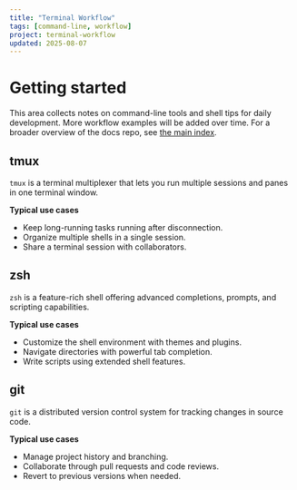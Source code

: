 ```yaml
---
title: "Terminal Workflow"
tags: [command-line, workflow]
project: terminal-workflow
updated: 2025-08-07
---
```


# Getting started

This area collects notes on command-line tools and shell tips for daily
development. More workflow examples will be added over time. For a broader
overview of the docs repo, see [the main index](../index.md).


## tmux

`tmux` is a terminal multiplexer that lets you run multiple sessions and panes in one terminal window.

**Typical use cases**

- Keep long-running tasks running after disconnection.
- Organize multiple shells in a single session.
- Share a terminal session with collaborators.

## zsh

`zsh` is a feature-rich shell offering advanced completions, prompts, and scripting capabilities.

**Typical use cases**

- Customize the shell environment with themes and plugins.
- Navigate directories with powerful tab completion.
- Write scripts using extended shell features.

## git

`git` is a distributed version control system for tracking changes in source code.

**Typical use cases**

- Manage project history and branching.
- Collaborate through pull requests and code reviews.
- Revert to previous versions when needed.
